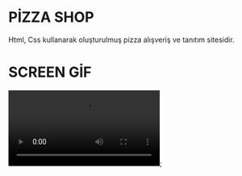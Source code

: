 # PİZZA SHOP

Html, Css kullanarak oluşturulmuş pizza alışveriş ve tanıtım sitesidir.

# SCREEN GİF
![](pizza.mp4);
